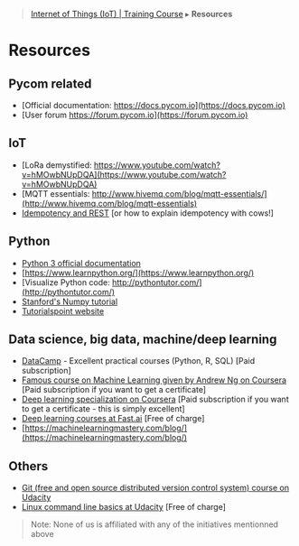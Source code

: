 > [Internet of Things (IoT) | Training Course](resources.md) ▸ **Resources**

# Resources

## Pycom related

* [Official documentation: https://docs.pycom.io](https://docs.pycom.io)
* [User forum https://forum.pycom.io](https://forum.pycom.io)

## IoT
* [LoRa demystified: https://www.youtube.com/watch?v=hMOwbNUpDQA](https://www.youtube.com/watch?v=hMOwbNUpDQA)
* [MQTT essentials: http://www.hivemq.com/blog/mqtt-essentials/](http://www.hivemq.com/blog/mqtt-essentials)
* [Idempotency and REST](http://www.restapitutorial.com/lessons/idempotency.html) [or how to explain idempotency with cows!]

## Python
* [Python 3 official documentation](https://docs.python.org/3)
* [https://www.learnpython.org/](https://www.learnpython.org/)
* [Visualize Python code: http://pythontutor.com/](http://pythontutor.com/)
* [Stanford's Numpy tutorial](http://cs231n.github.io/python-numpy-tutorial)
* [Tutorialspoint website](https://www.tutorialspoint.com/python3/)

## Data science, big data, machine/deep learning
* [DataCamp](https://www.datacamp.com) - Excellent practical courses (Python, R, SQL) [Paid subscription]
* [Famous course on Machine Learning given by Andrew Ng on Coursera](https://www.coursera.org/learn/machine-learning) [Paid subscription if you want to get a certificate]
* [Deep learning specialization on Coursera](https://www.coursera.org/specializations/deep-learning) [Paid subscription if you want to get a certificate - this is simply excellent]
* [Deep learning courses at Fast.ai](http://course.fast.ai/) [Free of charge]
* [https://machinelearningmastery.com/blog/](https://machinelearningmastery.com/blog/)


## Others
* [Git (free and open source distributed version control system) course on Udacity](https://www.udacity.com/course/how-to-use-git-and-github--ud775)
* [Linux command line basics at Udacity](https://www.udacity.com/course/linux-command-line-basics--ud595) [Free of charge]


> Note: None of us is affiliated with any of the initiatives mentionned above
